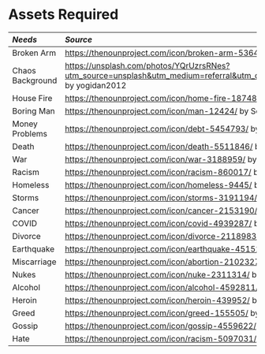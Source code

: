 # **Assets Required**
|*Needs*| *Source*|
|:-----|:---------|
|Broken Arm|https://thenounproject.com/icon/broken-arm-5364986/ by Ana LS
|Chaos Background | https://unsplash.com/photos/YQrUzrsRNes?utm_source=unsplash&utm_medium=referral&utm_content=creditShareLink by yogidan2012
|House Fire | https://thenounproject.com/icon/home-fire-1874811/ by ProSymbols
|Boring Man | https://thenounproject.com/icon/man-12424/ by Sebastian Langer
|Money Problems | https://thenounproject.com/icon/debt-5454793/ by Adrien Coquet
|Death| https://thenounproject.com/icon/death-5511846/ by Muhammad Shabraiz
|War| https://thenounproject.com/icon/war-3188959/ by WiStudio
|Racism| https://thenounproject.com/icon/racism-860017/ by corpus delicti
|Homeless| https://thenounproject.com/icon/homeless-9445/ by Luis Prado
|Storms |https://thenounproject.com/icon/storms-3191194/ by WiStudio
|Cancer | https://thenounproject.com/icon/cancer-2153190/ by twist.glyph
|COVID| https://thenounproject.com/icon/covid-4939287/ by Dimas Nanda
|Divorce| https://thenounproject.com/icon/divorce-2118983/ by Mooms
|Earthquake| https://thenounproject.com/icon/earthquake-4515140/ by Pinky
|Miscarriage| https://thenounproject.com/icon/abortion-2102327/ by ProSymbols
|Nukes| https://thenounproject.com/icon/nuke-2311314/ by Eucalyp 
|Alcohol | https://thenounproject.com/icon/alcohol-4592811/ by Adrien Coquet
|Heroin | https://thenounproject.com/icon/heroin-439952/ by Maxim David
|Greed | https://thenounproject.com/icon/greed-155505/ by Santiago Arias
|Gossip | https://thenounproject.com/icon/gossip-4559622/ by Lars Meiertoberens
|Hate | https://thenounproject.com/icon/racism-5097031/ by Amethyst Studio
